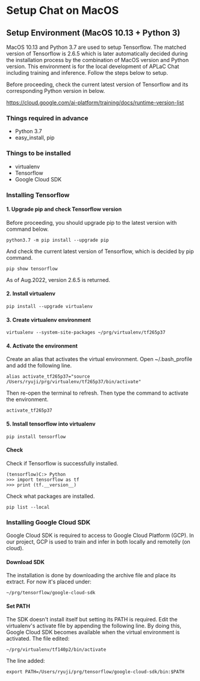 # Setup Chat on MacOS

## Setup Environment (MacOS 10.13 + Python 3)
MacOS 10.13 and Python 3.7 are used to setup Tensorflow. The matched version of Tensorflow is 2.6.5 which is later automatically decided during the installation process by the combination of MacOS version and Python version.
This environment is for the local development of APLaC Chat including training and inference. Follow the steps below to setup.

Before proceeding, check the current latest version of Tensorflow and its corresponding Python version in below.

https://cloud.google.com/ai-platform/training/docs/runtime-version-list

### Things required in advance
* Python 3.7
* easy_install, pip

### Things to be installed
* virtualenv
* Tensorflow
* Google Cloud SDK

### Installing Tensorflow
#### 1. Upgrade pip and check Tensorflow version
Before proceeding, you should upgrade pip to the latest version with command below.
```
python3.7 -m pip install --upgrade pip
```
And check the current latest version of Tensorflow, which is decided by pip command.
```
pip show tensorflow
```
As of Aug.2022, version 2.6.5 is returned.

#### 2. Install virtualenv
```
pip install --upgrade virtualenv
```
#### 3. Create virtualenv environment
```
virtualenv --system-site-packages ~/prg/virtualenv/tf265p37
```
#### 4. Activate the environment
Create an alias that activates the virtual environment. Open ~/.bash_profile and add the following line.
```
alias activate_tf265p37="source /Users/ryuji/prg/virtualenv/tf265p37/bin/activate"
```
Then re-open the terminal to refresh. Then type the command to activate the environment.
```
activate_tf265p37
```
#### 5. Install tensorflow into virtualenv
```
pip install tensorflow
```
#### Check
Check if Tensorflow is successfully installed.
```
(tensorflow)C:> Python
>>> import tensorflow as tf
>>> print (tf.__version__)
```
Check what packages are installed.
```
pip list --local
```

### Installing Google Cloud SDK
Google Cloud SDK is required to access to Google Cloud Platform (GCP). In our project, GCP is used to train and infer in both locally and remotelly (on cloud).
#### Download SDK
The installation is done by downloading the archive file and place its extract. For now it's placed under:
```
~/prg/tensorflow/google-cloud-sdk
```
#### Set PATH
The SDK doesn't install itself but setting its PATH is required.
Edit the virtualenv's activate file by appending the following line. By doing this, Google Cloud SDK becomes available when the virtual environment is activated.
The file edited:
```
~/prg/virtualenv/tf140p2/bin/activate
```
The line added:
```
export PATH=/Users/ryuji/prg/tensorflow/google-cloud-sdk/bin:$PATH
```
